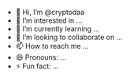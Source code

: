- 👋 Hi, I’m @cryptodaa
- 👀 I’m interested in ...
- 🌱 I’m currently learning ...
- 💞️ I’m looking to collaborate on ...
- 📫 How to reach me ...
- 😄 Pronouns: ...
- ⚡ Fun fact: ...

<!---
cryptodaa/cryptodaa is a ✨ special ✨ repository because its `README.md` (this file) appears on your GitHub profile.
You can click the Preview link to take a look at your changes.
--->

